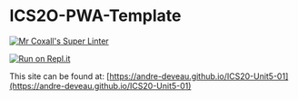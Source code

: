 # ICS2O-PWA-Template

[![Mr Coxall's Super Linter](https://github.com/andre-deveau/ICS20-Unit5-01/workflows/Mr%20Coxall's%20Super%20Linter/badge.svg)](https://github.com/andre-deveau/ICS20-Unit5-01/actions/)

[![Run on Repl.it](https://repl.it/badge/github/andre-deveau/ICS20-Unit5-01)](https://repl.it/github/andre-deveau/ICS20-Unit5-01)

This site can be found at: [https://andre-deveau.github.io/ICS20-Unit5-01](https://andre-deveau.github.io/ICS20-Unit5-01)
